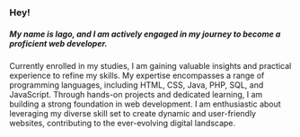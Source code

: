 ### Hey!

##### My name is Iago, and I am actively engaged in my journey to become a proficient web developer. 

Currently enrolled in my studies, I am gaining valuable insights and practical experience to refine my skills. My expertise encompasses a range of programming languages, including HTML, CSS, Java, PHP, SQL, and JavaScript. Through hands-on projects and dedicated learning, I am building a strong foundation in web development. I am enthusiastic about leveraging my diverse skill set to create dynamic and user-friendly websites, contributing to the ever-evolving digital landscape.
